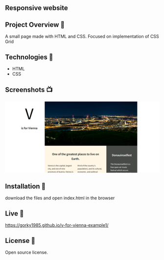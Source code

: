 ## Responsive website

## Project Overview 🎉

A small page made with HTML and CSS.
Focused on implementation of CSS Grid

## Technologies 🔧

- HTML
- CSS

## Screenshots 📺

<p align="center">
    <img src="https://github.com/Gorky1985/v-for-vienna-example1/blob/master/images/Screenshot%202023-08-30%20094038.png?raw=true" alt="Screenshot of website">
</p>

## Installation 💾

download the files and open index.html in the browser

## Live 📍

https://gorky1985.github.io/v-for-vienna-example1/

## License 🔱

Open source license.
